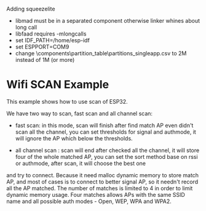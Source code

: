 Adding squeezelite
 - libmad must be in a separated component otherwise linker whines about long call 
 - libfaad requires -mlongcalls
 - set IDF_PATH=/home/esp-idf
 - set ESPPORT=COM9
 - change <esp-idf>\components\partition_table\partitions_singleapp.csv to 2M instead of 1M (or more)
 
# Wifi SCAN Example

This example shows how to use scan of ESP32.

We have two way to scan, fast scan and all channel scan:

* fast scan: in this mode, scan will finish after find match AP even didn't scan all the channel, you can set thresholds for signal and authmode, it will ignore the AP which below the thresholds.

* all channel scan : scan will end after checked all the channel, it will store four of the whole matched AP, you can set the sort method base on rssi or authmode, after scan, it will choose the best one 

and try to connect. Because it need malloc dynamic memory to store match AP, and most of cases is to connect to better signal AP, so it needn't record all the AP matched. The number of matches is limited to 4 in order to limit dynamic memory usage. Four matches allows APs with the same SSID name and all possible auth modes - Open, WEP, WPA and WPA2.

